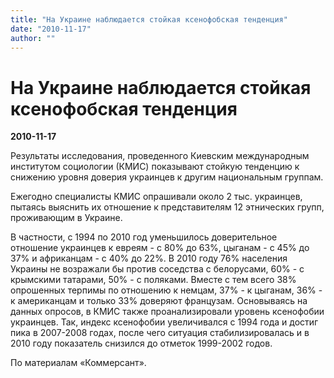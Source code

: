```yaml
---
title: "На Украине наблюдается стойкая ксенофобская тенденция"
date: "2010-11-17"
author: ""
---
```


# На Украине наблюдается стойкая ксенофобская тенденция

**2010-11-17** 

Результаты исследования, проведенного Киевским международным институтом социологии (КМИС) показывают стойкую тенденцию к снижению уровня доверия украинцев к другим национальным группам.

Ежегодно специалисты КМИС опрашивали около 2 тыс. украинцев, пытаясь выяснить их отношение к представителям 12 этнических групп, проживающим в Украине.

В частности, с 1994 по 2010 год уменьшилось доверительное отношение украинцев к евреям - с 80% до 63%, цыганам - с 45% до 37% и африканцам - с 40% до 22%. В 2010 году 76% населения Украины не возражали бы против соседства с белорусами, 60% - с крымскими татарами, 50% - с поляками. Вместе с тем всего 38% опрошенных терпимы по отношению к немцам, 37% - к цыганам, 36% - к американцам и только 33% доверяют французам. Основываясь на данных опросов, в КМИС также проанализировали уровень ксенофобии украинцев. Так, индекс ксенофобии увеличивался с 1994 года и достиг пика в 2007-2008 годах, после чего ситуация стабилизировалась и в 2010 году показатель снизился до отметок 1999-2002 годов.

По материалам «Коммерсант».